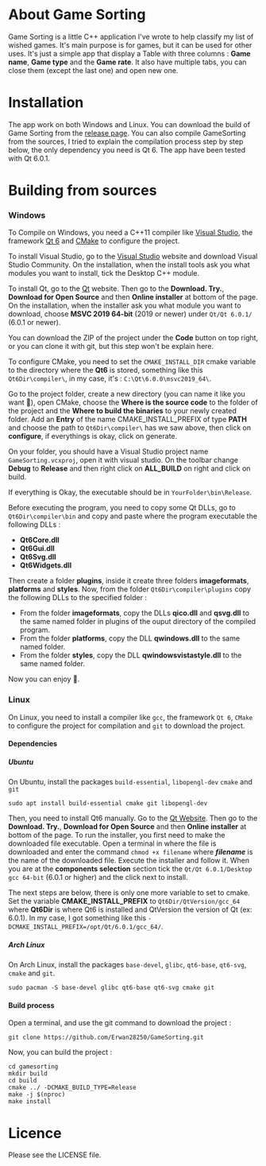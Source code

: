﻿# About Game Sorting

Game Sorting is a little C++ application I've wrote to help classify my list of wished games. It's main purpose is for games, but it can be used for other uses. It's just a simple app that display a Table with three columns : **Game name**, **Game type** and the **Game rate**. It also have multiple tabs, you can close them (except the last one) and open new one.

# Installation

The app work on both Windows and Linux. You can download the build of Game Sorting from the [release page](https://github.com/Erwan28250/GameSorting/releases/). 
You can also compile GameSorting from the sources, I tried to explain the compilation process step by step below, the only dependency you need is Qt 6. The app have been tested with Qt 6.0.1.

# Building from sources

### Windows

To Compile on Windows, you need a C++11 compiler like [Visual Studio](https://visualstudio.microsoft.com/fr/), the framework [Qt 6](https://www.qt.io/) and [CMake](https://cmake.org/) to configure the project.

To install Visual Studio, go to the [Visual Studio](https://visualstudio.microsoft.com/fr/) website and download Visual Studio Community. On the installation, when the install tools ask you what modules you want to install, tick the Desktop C++ module.

To install Qt, go to the [Qt](https://www.qt.io/) website. Then go to the **Download. Try.**, **Download for Open Source** and then **Online installer** at bottom of the page. On the installation, when the installer ask you what module you want to download, choose **MSVC 2019 64-bit** (2019 or newer) under `Qt/Qt 6.0.1/` (6.0.1 or newer).

You can download the ZIP of the project under the **Code** button on top right, or you can clone it with git, but this step won't be explain here.

To configure CMake, you need to set the `CMAKE_INSTALL_DIR` cmake variable to the directory where the **Qt6** is stored, something like this `Qt6Dir\compiler\`, in my case, it's : `C:\Qt\6.0.0\msvc2019_64\`.

Go to the project folder, create a new directory (you can name it like you want :slightly_smiling_face:), open CMake, choose the **Where is the source code** to the folder of the project and the **Where to build the binaries** to your newly created folder. Add an **Entry** of the name CMAKE_INSTALL_PREFIX of type **PATH** and choose the path to `Qt6Dir\compiler\` has we saw above, then click on **configure**, if everythings is okay, click on generate.

On your folder, you should have a Visual Studio project name `GameSorting.vcxproj`, open it with visual studio. On the toolbar change **Debug** to **Release** and then right click on **ALL_BUILD** on right and click on build.

If everything is Okay, the executable should be in `YourFolder\bin\Release`.

Before executing the program, you need to copy some Qt DLLs, go to `Qt6Dir\compiler\bin` and copy and paste where the program executable the following DLLs :
- **Qt6Core.dll**
- **Qt6Gui.dll**
- **Qt6Svg.dll**
- **Qt6Widgets.dll**

Then create a folder **plugins**, inside it create three folders **imageformats**, **platforms** and **styles**.
Now, from the folder `Qt6Dir\compiler\plugins` copy the following DLLs to the specified folder :
- From the folder **imageformats**, copy the DLLs **qico.dll** and **qsvg.dll** to the same named folder in plugins of the ouput directory of the compiled program.
- From the folder **platforms**, copy the DLL **qwindows.dll** to the same named folder.
- From the folder **styles**, copy the DLL **qwindowsvistastyle.dll** to the same named folder.

Now you can enjoy :slightly_smiling_face:.

### Linux

On Linux, you need to install a compiler like `gcc`, the framework `Qt 6`, `CMake` to configure the project for compilation and `git` to download the project.

#### Dependencies

##### Ubuntu

On Ubuntu, install the packages `build-essential`, `libopengl-dev` `cmake` and `git`
```
sudo apt install build-essential cmake git libopengl-dev
```

Then, you need to install Qt6 manually. Go to the [Qt Website](https://www.qt.io/). Then go to the **Download. Try.**, **Download for Open Source** and then **Online installer** at bottom of the page.
To run the installer, you first need to make the downloaded file executable. Open a terminal in where the file is downloaded and enter the command `chmod +x filename` where ***filename*** is the name of the downloaded file.
Execute the installer and follow it. When you are at the **components selection** section tick the `Qt/Qt 6.0.1/Desktop gcc 64-bit` (6.0.1 or higher) and the click next to install.

The next steps are below, there is only one more variable to set to cmake. Set the variable **CMAKE_INSTALL_PREFIX** to `Qt6Dir/QtVersion/gcc_64` where **Qt6Dir** is where Qt6 is installed and QtVersion the version of Qt (ex: 6.0.1).
In my case, I got something like this `-DCMAKE_INSTALL_PREFIX=/opt/Qt/6.0.1/gcc_64/`.

##### Arch Linux

On Arch Linux, install the packages `base-devel`, `glibc`, `qt6-base`, `qt6-svg`, `cmake` and `git`.

```
sudo pacman -S base-devel glibc qt6-base qt6-svg cmake git
```

#### Build process

Open a terminal, and use the git command to download the project :

```
git clone https://github.com/Erwan28250/GameSorting.git
```

Now, you can build the project :
```
cd gamesorting
mkdir build
cd build
cmake ../ -DCMAKE_BUILD_TYPE=Release
make -j $(nproc)
make install
```

# Licence
Please see the LICENSE file.


